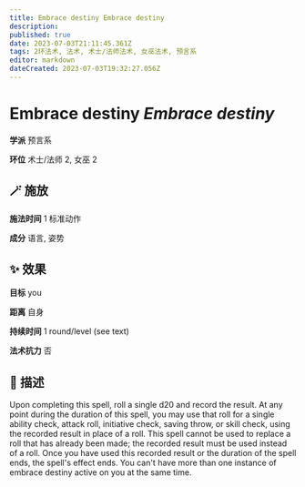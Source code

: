 ```yaml
---
title: Embrace destiny Embrace destiny
description: 
published: true
date: 2023-07-03T21:11:45.361Z
tags: 2环法术, 法术, 术士/法师法术, 女巫法术, 预言系
editor: markdown
dateCreated: 2023-07-03T19:32:27.056Z
---
```


# **Embrace destiny** *Embrace destiny*

**学派** 预言系 

**环位** 术士/法师 2, 女巫 2

## 🪄 施放

**施法时间** 1 标准动作

**成分** 语言, 姿势

## ✨ 效果 

**目标** you 

**距离** 自身  

**持续时间** 1 round/level (see text) 

**法术抗力** 否

## 📖 描述

Upon completing this spell, roll a single d20 and record the result. At any point during the duration of this spell, you may use that roll for a single ability check, attack roll, initiative check, saving throw, or skill check, using the recorded result in place of a roll. This spell cannot be used to replace a roll that has already been made; the recorded result must be used instead of a roll. Once you have used this recorded result or the duration of the spell ends, the spell's effect ends. You can't have more than one instance of embrace destiny active on you at the same time.
    